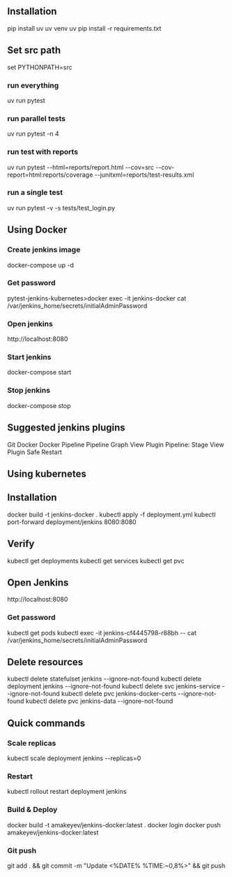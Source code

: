 ## Installation
pip install uv
uv venv
uv pip install -r requirements.txt

## Set src path
set PYTHONPATH=src

### run everything
uv run pytest 

### run parallel tests
uv run pytest -n 4

### run test with reports
uv run pytest --html=reports/report.html --cov=src --cov-report=html:reports/coverage --junitxml=reports/test-results.xml

### run a single test
uv run pytest -v -s tests/test_login.py 

## Using Docker
### Create jenkins image
docker-compose up -d

### Get password
pytest-jenkins-kubernetes>docker exec -it jenkins-docker cat /var/jenkins_home/secrets/initialAdminPassword

### Open jenkins
http://localhost:8080

### Start jenkins
docker-compose start

### Stop jenkins
docker-compose stop

## Suggested jenkins plugins
Git
Docker
Docker Pipeline
Pipeline Graph View Plugin
Pipeline: Stage View Plugin
Safe Restart

## Using kubernetes
## Installation
docker build -t jenkins-docker .
kubectl apply -f deployment.yml
kubectl port-forward deployment/jenkins 8080:8080

## Verify
kubectl get deployments
kubectl get services
kubectl get pvc

## Open Jenkins
http://localhost:8080

### Get password
kubectl get pods
kubectl exec -it jenkins-cf4445798-r88bh -- cat /var/jenkins_home/secrets/initialAdminPassword

## Delete resources
kubectl delete statefulset jenkins --ignore-not-found
kubectl delete deployment jenkins --ignore-not-found
kubectl delete svc jenkins-service --ignore-not-found
kubectl delete pvc jenkins-docker-certs --ignore-not-found
kubectl delete pvc jenkins-data --ignore-not-found

## Quick commands
### Scale replicas
kubectl scale deployment jenkins --replicas=0

### Restart
kubectl rollout restart deployment jenkins

### Build & Deploy
docker build -t amakeyev/jenkins-docker:latest .
docker login
docker push amakeyev/jenkins-docker:latest

### Git push
git add . && git commit -m "Update <%DATE% %TIME:~0,8%>" && git push
